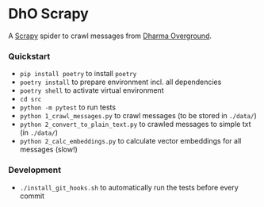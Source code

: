 # DhO Scrapy

A [Scrapy](https://scrapy.org/) spider to crawl messages from 
[Dharma Overground](https://www.dharmaoverground.org/).

### Quickstart

- `pip install poetry` to install `poetry`
- `poetry install` to prepare environment incl. all dependencies
- `poetry shell` to activate virtual environment
- `cd src`
- `python -m pytest` to run tests
- `python 1_crawl_messages.py` to crawl messages (to be stored in `./data/`)
- `python 2_convert_to_plain_text.py` to crawled messages to simple txt (in `./data/`)
- `python 2_calc_embeddings.py` to calculate vector embeddings for all messages (slow!)


### Development

- `./install_git_hooks.sh` to automatically run the tests before every commit
